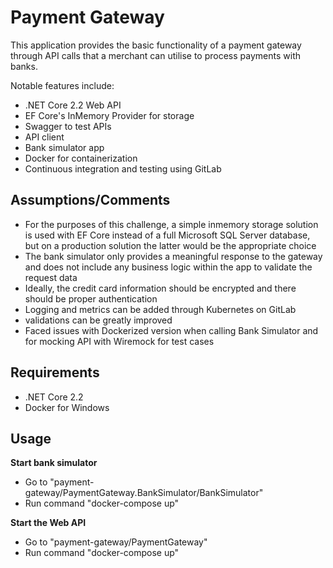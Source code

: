 # Payment Gateway

This application provides the basic functionality of a payment gateway through API calls that a merchant can utilise to process payments with banks.

Notable features include:
- .NET Core 2.2 Web API
- EF Core's InMemory Provider for storage
- Swagger to test APIs
- API client
- Bank simulator app
- Docker for containerization
- Continuous integration and testing using GitLab


## Assumptions/Comments

- For the purposes of this challenge, a simple inmemory storage solution is used with EF Core instead of a full Microsoft SQL Server database, but on a production solution the latter would be the appropriate choice
- The bank simulator only provides a meaningful response to the gateway and does not include any business logic within the app to validate the request data
- Ideally, the credit card information should be encrypted and there should be proper authentication
- Logging and metrics can be added through Kubernetes on GitLab
- validations can be greatly improved
- Faced issues with Dockerized version when calling Bank Simulator and for mocking API with Wiremock for test cases


## Requirements

- .NET Core 2.2
- Docker for Windows


## Usage

**Start bank simulator**
- Go to "payment-gateway/PaymentGateway.BankSimulator/BankSimulator"
- Run command "docker-compose up"

**Start the Web API**
- Go to "payment-gateway/PaymentGateway"
- Run command "docker-compose up"
